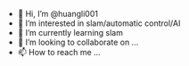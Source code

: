 - 👋 Hi, I’m @huangli001
- 👀 I’m interested in slam/automatic control/AI
- 🌱 I’m currently learning slam
- 💞️ I’m looking to collaborate on ...
- 📫 How to reach me ...

<!---
huangli001/huangli001 is a ✨ special ✨ repository because its `README.md` (this file) appears on your GitHub profile.
You can click the Preview link to take a look at your changes.
--->
